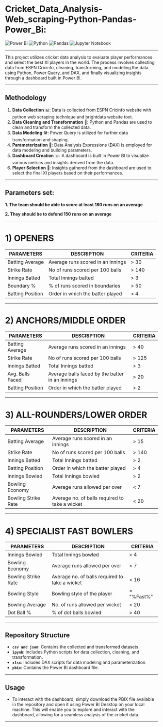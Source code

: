 # Cricket_Data_Analysis-Web_scraping-Python-Pandas-Power_Bi:

![Power Bi](https://img.shields.io/badge/power_bi-F2C811?style=for-the-badge&logo=powerbi&logoColor=black)
![Python](https://img.shields.io/badge/python-3670A0?style=for-the-badge&logo=python&logoColor=ffdd54)
![Pandas](https://img.shields.io/badge/pandas-%23150458.svg?style=for-the-badge&logo=pandas&logoColor=white)
![Jupyter Notebook](https://img.shields.io/badge/jupyter-%23FA0F00.svg?style=for-the-badge&logo=jupyter&logoColor=white)

---

This project utilizes cricket data analysis to evaluate player performances and select the best XI players in the world. The process involves collecting data from ESPN Cricinfo, cleaning, transforming, and modeling the data using Python, Power Query, and DAX, and finally visualizing insights through a dashboard built in Power BI.

---

## Methodology
1. **Data Collection** 📊: Data is collected from ESPN Cricinfo website with python web scraping technique and brightdata website toot.
2. **Data Cleaning and Transformation** 🧹: Python and Pandas are used to clean and transform the collected data.
3. **Data Modeling** 🛠️: Power Query is utilized for further data transformation and shaping.
4. **Parameterization** 📝: Data Analysis Expressions (DAX) is employed for data modeling and building parameters.
5. **Dashboard Creation** 📊: A dashboard is built in Power BI to visualize various metrics and insights derived from the data.
6. **Player Selection** 🏏: Insights gathered from the dashboard are used to select the final XI players based on their performances.

---

## Parameters set:
**1. The team should be able to score at least 180 runs on an average**

**2. They should be to defend 150 runs on an average**

---

# 1) OPENERS

| PARAMETERS | DESCRIPTION | CRITERIA |
| --- | --- | --- |
| Batting Average | Average runs scored in an innings | > 30 |
| Strike Rate | No of runs scored per 100 balls | > 140 |
| Innings Batted | Total Innings batted | > 3 |
| Boundary % | % of runs scored in boundaries | > 50 |
| Batting Position | Order in which the batter played | < 4 |

---

# 2) ANCHORS/MIDDLE ORDER

| PARAMETERS | DESCRIPTION | CRITERIA |
| --- | --- | --- |
| Batting Average|  Average runs scored in an innings | > 40 |
| Strike Rate | No of runs scored per 100 balls | > 125 |
| Innings Batted|  Total Innings batted | > 3 |
| Avg. Balls Faced | Average balls faced by the batter in an innings | > 20 |
| Batting Position | Order in which the batter played | > 2 |

---

# 3) ALL-ROUNDERS/LOWER ORDER

| PARAMETERS | DESCRIPTION | CRITERIA |
| --- | --- | --- |
|Batting Average | Average runs scored in an innings | > 15|
|Strike Rate | No of runs scored per 100 balls | > 140 |
|Innings Batted | Total Innings batted | > 2|
|Batting Position | Order in which the batter played | > 4 |
|Innings Bowled | Total Innings bowled | > 2 |
|Bowling Economy | Average runs allowed per over | < 7 |
|Bowling Strike Rate | Average no. of balls required to take a wicket | < 20 |

---

# 4) SPECIALIST FAST BOWLERS

| PARAMETERS | DESCRIPTION | CRITERIA |
| --- | --- | --- |
| Innings Bowled | Total Innings bowled | > 4 |
| Bowling Economy | Average runs allowed per over | < 7 |
| Bowling Strike Rate | Average no. of balls required to take a wicket | < 16 |
| Bowling Style | Bowling style of the player | = "%Fast%" |
| Bowling Average | No. of runs allowed per wicket | < 20 |
| Dot Ball % | % of dot balls bowled | > 40 |

---

## Repository Structure
- **`csv and json`**: Contains the collected and transformed datasets.
- **`ipynb`**: Includes Python scripts for data collection, cleaning, and transformation.
- **`xlsx`**: Includes DAX scripts for data modeling and parameterization.
- **`pbix`**: Contains the Power BI dashboard file.

---

## Usage
- To interact with the dashboard, simply download the PBIX file available in the repository and open it using Power BI Desktop on your local machine. This will enable you to explore and interact with the dashboard, allowing for a seamless analysis of the cricket data.

---
